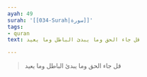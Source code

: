 ```yaml
---
ayah: 49
surah: '[[034-Surah|سورة]]'
tags:
- quran
text: قل جاء الحق وما يبدئ الباطل وما يعيد

---
```

> قل جاء الحق وما يبدئ الباطل وما يعيد
